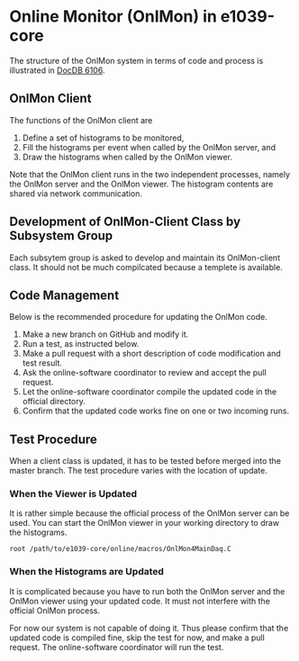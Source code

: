 # Online Monitor (OnlMon) in e1039-core

The structure of the OnlMon system in terms of code and process is illustrated in [DocDB 6106](https://seaquest-docdb.fnal.gov/cgi-bin/private/ShowDocument?docid=6106).

## OnlMon Client

The functions of the OnlMon client are
1. Define a set of histograms to be monitored,
1. Fill the histograms per event when called by the OnlMon server, and
1. Draw the histograms when called by the OnlMon viewer.

Note that the OnlMon client runs in the two independent processes, namely the OnlMon server and the OnlMon viewer.
The histogram contents are shared via network communication.

## Development of OnlMon-Client Class by Subsystem Group

Each subsytem group is asked to develop and maintain its OnlMon-client class.
It should not be much compilcated because a templete is available.

## Code Management

Below is the recommended procedure for updating the OnlMon code.

1. Make a new branch on GitHub and modify it.
1. Run a test, as instructed below.
1. Make a pull request with a short description of code modification and test result.
1. Ask the online-software coordinator to review and accept the pull request.
1. Let the online-software coordinator compile the updated code in the official directory.
1. Confirm that the updated code works fine on one or two incoming runs.

## Test Procedure

When a client class is updated, it has to be tested before merged into the master branch.
The test procedure varies with the location of update.

### When the Viewer is Updated

It is rather simple because the official process of the OnlMon server can be used.
You can start the OnlMon viewer in your working directory to draw the histograms.
```
root /path/to/e1039-core/online/macros/OnlMon4MainDaq.C
```

### When the Histograms are Updated

It is complicated because you have to run both the OnlMon server and the OnlMon viewer using your updated code.
It must not interfere with the official OnlMon process.

For now our system is not capable of doing it.
Thus please confirm that the updated code is compiled fine, skip the test for now, and make a pull request.
The online-software coordinator will run the test.

